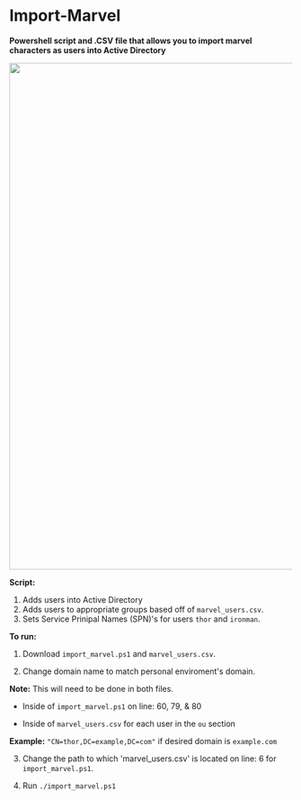 # Import-Marvel

<strong>Powershell script and .CSV file that allows you to import marvel characters as users into Active Directory</strong>

<img src="https://media.giphy.com/media/vBjLa5DQwwxbi/giphy.gif" width=900 />



<strong>Script:</strong>
1. Adds users into Active Directory
2. Adds users to appropriate groups based off of `marvel_users.csv`.
3. Sets Service Prinipal Names (SPN)'s for users `thor` and `ironman`. 


<strong>To run:</strong>
1. Download `import_marvel.ps1` and `marvel_users.csv`.

2. Change domain name to match personal enviroment's domain.
 
**Note:** This will need to be done in both files. 	

-  Inside of `import_marvel.ps1` on line: 60, 79, & 80
	
-  Inside of `marvel_users.csv` for each user in the `ou` section

**Example:** `"CN=thor,DC=example,DC=com"` if desired domain is `example.com`
		
3. Change the path to which 'marvel_users.csv' is located on line: 6 for `import_marvel.ps1`.

4. Run `./import_marvel.ps1`





